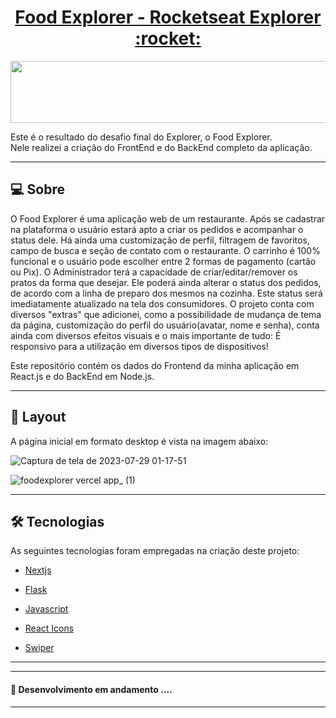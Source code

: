 <p align="center">
  <h1 align="center"><a href="https://food-explorer-z6fp.vercel.app">Food Explorer - Rocketseat Explorer :rocket: </a></h1>
</p>

<p align="center">
  <img width="550" height="99" src="https://github.com/BrunoBorges12/food-explorer/assets/81433706/29b1af2f-a2a7-42df-a624-9d4ee3da8c32">
</p>




Este é o resultado do desafio final do Explorer, o Food Explorer.
<br>
Nele realizei a criação do FrontEnd e do BackEnd completo da aplicação.

---

## 💻 Sobre

O Food Explorer é uma aplicação web de um restaurante. Após se cadastrar na plataforma o usuário estará apto a criar os pedidos e acompanhar o status dele. Há ainda uma customização de perfil, filtragem de favoritos, campo de busca e seção de contato com o restaurante. O carrinho é 100% funcional e o usuário pode escolher entre 2 formas de pagamento (cartão ou Pix). O Administrador terá a capacidade de criar/editar/remover os pratos da forma que desejar. Ele poderá ainda alterar o status dos pedidos, de acordo com a linha de preparo dos mesmos na cozinha. Este status será imediatamente atualizado na tela dos consumidores. O projeto conta com diversos "extras" que adicionei, como a possibilidade de mudança de tema da página, customização do perfil do usuário(avatar, nome e senha), conta ainda com diversos efeitos visuais e o mais importante de tudo: É responsivo para a utilização em diversos tipos de dispositivos!

Este repositório contém os dados do Frontend da minha aplicação em React.js e do BackEnd em Node.js.

---

## 🎨 Layout

A página inicial em formato desktop é vista na imagem abaixo:


![Captura de tela de 2023-07-29 01-17-51](https://github.com/BrunoBorges12/food-explorer/assets/81433706/b607d131-4f94-4d21-8fd7-53aacf1d295b)



![foodexplorer vercel app_ (1)](https://github.com/BrunoBorges12/food-explorer/assets/81433706/581df0d7-4371-406c-838d-07d68bd8caaf)

---

## 🛠 Tecnologias

As seguintes tecnologias foram empregadas na criação deste projeto:

- [Nextjs](https://nextjs.org/)
- [Flask](https://flask.palletsprojects.com/en/2.3.x/)
- [Javascript](https://developer.mozilla.org/pt-BR/docs/Web/JavaScript)

- [React Icons](https://react-icons.github.io/react-icons/)
- [Swiper](https://swiperjs.com/)

---

---

#### 🚧 Desenvolvimento em andamento ....

---
